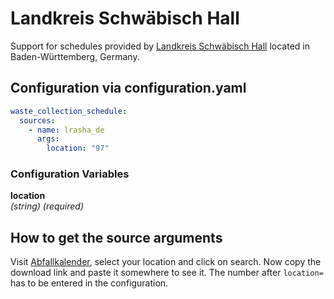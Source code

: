 # Landkreis Schwäbisch Hall

Support for schedules provided by [Landkreis Schwäbisch Hall](https://www.lrasha.de) located in Baden-Württemberg, Germany.

## Configuration via configuration.yaml

```yaml
waste_collection_schedule:
  sources:
    - name: lrasha_de
      args:
        location: "97"
```

### Configuration Variables

**location**  
*(string) (required)*

## How to get the source arguments

Visit [Abfallkalender](https://www.lrasha.de/de/buergerservice/abfallwirtschaft/abfallkalender), select your location and click on search. Now copy the download link and paste it somewhere to see it. The number after `location=` has to be entered in the configuration.
